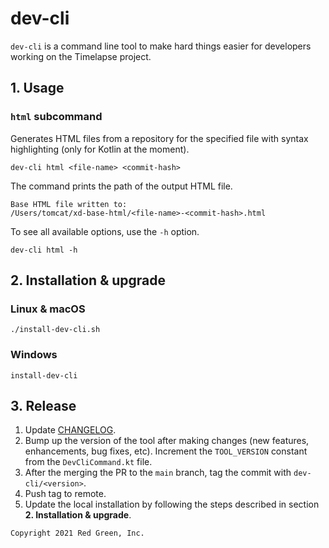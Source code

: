 # dev-cli

`dev-cli` is a command line tool to make hard things easier for developers working on the Timelapse project.

## 1. Usage

### `html` subcommand

Generates HTML files from a repository for the specified file with syntax highlighting (only for Kotlin at the moment).

```shell
dev-cli html <file-name> <commit-hash>
```

The command prints the path of the output HTML file.

```shell
Base HTML file written to:
/Users/tomcat/xd-base-html/<file-name>-<commit-hash>.html
```

To see all available options, use the `-h` option.

```shell
dev-cli html -h
```

## 2. Installation & upgrade

### Linux & macOS

```shell
./install-dev-cli.sh
```

### Windows

```shell
install-dev-cli
```

## 3. Release

1. Update [CHANGELOG](CHANGELOG.md).
2. Bump up the version of the tool after making changes (new features, enhancements, bug fixes, etc). Increment
   the `TOOL_VERSION` constant from the `DevCliCommand.kt` file.
3. After the merging the PR to the `main` branch, tag the commit with `dev-cli/<version>`.
4. Push tag to remote.
5. Update the local installation by following the steps described in section **2. Installation & upgrade**.

```
Copyright 2021 Red Green, Inc.
```
